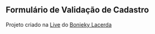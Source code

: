 ## Formulário de Validação de Cadastro

Projeto criado na [Live](https://www.youtube.com/watch?v=hF_VMWnsY00) do [Bonieky Lacerda](https://youtube.com/c/BoniekyLacerdaLeal)
<br>
